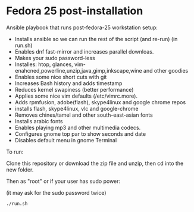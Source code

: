 # Fedora 25 post-installation

Ansible playbook that runs post-fedora-25 workstation setup:

* Installs ansible so we can run the rest of the script (and re-run) (in run.sh)
* Enables dnf fast-mirror and increases parallel downloas.
* Makes your sudo password-less
* Installes: htop, glances, vim-enahcned,powerline,unzip,java,gimp,inkscape,wine and other goodies
* Enables some nice short cuts with git
* Increases Bash history and adds timestamp
* Reduces kernel swapiness (better performance)
* Applies some nice vim defaults (/etc/vimrc.more).
* Adds rpmfusion, adobe(flash), skype4linux and google chrome repos
* installs flash, skype4linux, vlc and google-chrome
* Removes chines/tamel and other south-east-asian fonts
* Installs arabic fonts
* Enables playing mp3 and other multimedia codecs.
* Configures gnome top par to show seconds and date
* Disables default menu in gnome Terminal

To run:

Clone this repository or download the zip file and unzip, then cd into the new folder.

Then as "root" or if your user has sudo power:

(it may ask for the sudo password twice)

`./run.sh`

